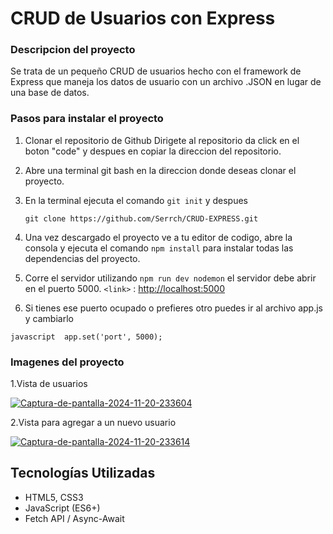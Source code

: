 # CRUD de Usuarios con Express

### Descripcion del proyecto 
Se trata de un pequeño CRUD de usuarios hecho con el framework de Express que maneja los datos de usuario con un archivo .JSON en lugar de una base de datos.

### Pasos para instalar el proyecto
1. Clonar el repositorio de Github
	Dirigete al repositorio da click en el boton "code" y despues en copiar la direccion del repositorio.
	
2. Abre una terminal git bash en la direccion donde deseas clonar el proyecto.

3. En la terminal ejecuta el comando  `git init` y despues 

	`git clone https://github.com/Serrch/CRUD-EXPRESS.git`
4. Una vez descargado el proyecto ve a tu editor de codigo, abre la consola y ejecuta  el comando `npm install` para instalar todas las dependencias del proyecto.

5. Corre el servidor utilizando `npm run dev nodemon` el servidor debe abrir en el puerto 5000.
`<link>` : <http://localhost:5000>
6. Si tienes ese puerto ocupado o prefieres otro puedes ir al archivo app.js y cambiarlo

```javascript  app.set('port', 5000); ```

### Imagenes del proyecto

1.Vista de usuarios

<a href="https://postimg.cc/vDqGVJTw" target="_blank"><img src="https://i.postimg.cc/fTZy6Zhy/Captura-de-pantalla-2024-11-20-233604.png" alt="Captura-de-pantalla-2024-11-20-233604"/></a>

2.Vista para agregar a un nuevo usuario

<a href="https://postimg.cc/xNCYZRsZ" target="_blank"><img src="https://i.postimg.cc/6qV3ybCB/Captura-de-pantalla-2024-11-20-233614.png" alt="Captura-de-pantalla-2024-11-20-233614"/></a>



## Tecnologías Utilizadas
- HTML5, CSS3
- JavaScript (ES6+)
- Fetch API / Async-Await
